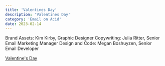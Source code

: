 ```yaml
---
title: 'Valentines Day'
description: 'Valentines Day'
category: 'Email on Acid'
date: 2023-02-14
---
```


Brand Assets: Kim Kirby, Graphic Designer
Copywriting: Julia Ritter, Senior Email Marketing Manager
Design and Code: Megan Boshuyzen, Senior Email Developer

[Valentine's Day](https://parcel.io/e/1043eb1f-ee25-47cf-bf09-9f0d3e03eecd?parts=html&default-part=html&preview-size=500&theme=parcel-dark&layout=preview)
